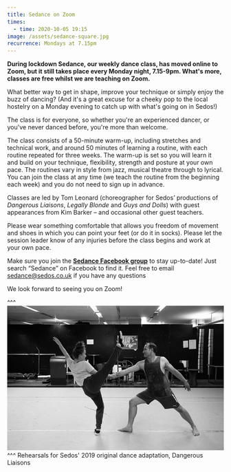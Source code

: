 ```yaml
---
title: Sedance on Zoom
times:
  - time: 2020-10-05 19:15
image: /assets/sedance-square.jpg
recurrence: Mondays at 7.15pm
---
```

**During lockdown Sedance, our weekly dance class, has moved online to Zoom, but it still takes place every Monday night, 7.15-9pm. What's more, classes are free whilst we are teaching on Zoom.**

What better way to get in shape, improve your technique or simply enjoy the buzz of dancing? (And it's a great excuse for a cheeky pop to the local hostelry on a Monday evening to catch up with what's going on in Sedos!)

The class is for everyone, so whether you're an experienced dancer, or you've never danced before, you're more than welcome.

The class consists of a 50-minute warm-up, including stretches and technical work, and around 50 minutes of learning a routine, with each routine repeated for three weeks. The warm-up is set so you will learn it and build on your technique, flexibility, strength and posture at your own pace. The routines vary in style from jazz, musical theatre through to lyrical. You can join the class at any time (we teach the routine from the beginning each week) and you do not need to sign up in advance.

Classes are led by Tom Leonard (choreographer for Sedos’ productions of *Dangerous Liaisons*, *Legally Blonde* and *Guys and Dolls*) with guest appearances from Kim Barker – and occasional other guest teachers.

Please wear something comfortable that allows you freedom of movement and shoes in which you can point your feet (or do it in socks). Please let the session leader know of any injuries before the class begins and work at your own pace.

Make sure you join the **[Sedance Facebook group](https://www.facebook.com/groups/328763023951811/)** to stay up-to-date! Just search “Sedance” on Facebook to find it. Feel free to email sedance@sedos.co.uk if you have any questions

We look forward to seeing you on Zoom!

^^^ ![](/assets/48781085673_2a459c1bb7_c.jpg)
^^^ Rehearsals for Sedos' 2019 original dance adaptation, Dangerous Liaisons